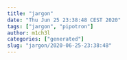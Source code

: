 ```yaml
---
title: "jargon"
date: "Thu Jun 25 23:38:48 CEST 2020"
tags: ["jargon", "pipotron"]
author: m1ch3l
categories: ["generated"]
slug: "jargon/2020-06-25-23:38:48"
---
```



